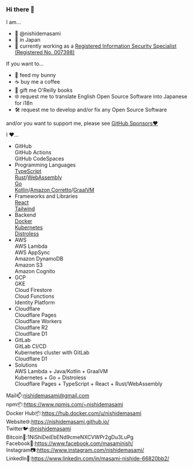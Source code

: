 ### Hi there 👋

I am...
- 👤 @nishidemasami
- 🗾 in Japan
- 🔭 currently working as a [Registered Information Security Specialist (Registered No. 007398)](https://riss.ipa.go.jp/r?r=007398)

If you want to...

- 🐇 feed my bunny
- ☕ buy me a coffee
- 📖 gift me O'Reilly books
- 🌐 request me to translate English Open Source Software into Japanese for i18n
- 🛠 request me to develop and/or fix any Open Source Software

and/or you want to support me, please see [GitHub Sponsors♥️](https://github.com/sponsors/nishidemasami)

I ♥️...
- GitHub  
GitHub Actions  
GitHub CodeSpaces  
- Programming Languages  
[TypeScript](https://www.typescriptlang.org/)  
[Rust](https://www.rust-lang.org/)/[WebAssembly](https://webassembly.org/)  
[Go](https://go.dev/)  
[Kotlin](https://kotlinlang.org/)/[Amazon Corretto](https://aws.amazon.com/jp/corretto/)/[GraalVM](https://www.graalvm.org/)  
- Frameworks and Libraries  
[React](https://reactjs.org/)  
[Tailwind](https://tailwindcss.com/)  
- Backend  
[Docker](https://www.docker.com/)  
[Kubernetes](https://kubernetes.io/)  
[Distroless](https://github.com/GoogleContainerTools/distroless)  
- AWS  
AWS Lambda  
AWS AppSync  
Amazon DynamoDB  
Amazon S3  
Amazon Cognito  
- GCP  
GKE  
Cloud Firestore  
Cloud Functions  
Identity Platform  
- Cloudflare  
Cloudflare Pages  
Cloudflare Workers  
Cloudflare R2  
Cloudflare D1  
- GitLab  
GitLab CI/CD  
Kubernetes cluster with GitLab  
Cloudflare D1  
- Solutions  
AWS Lambda + Java/Kotlin + GraalVM  
Kubernetes + Go + Distroless  
Cloudflare Pages + TypeScript + React + Rust/WebAssembly  

Mail📫:nishidemasami@gmail.com  
npm📦:<https://www.npmjs.com/~nishidemasami>  
Docker Hub📦:<https://hub.docker.com/u/nishidemasami>  
Website🌐:<https://nishidemasami.github.io/>  
Twitter🐦:[@nishidemasami](https://twitter.com/nishidemasami)  
Bitcoin💸:1NiShiDeiEbENd9cmeNXCVWPr2gDu3LuPg  
Facebook👤:<https://www.facebook.com/masaminish/>  
Instagram📷:<https://www.instagram.com/nishidemasami/>  
LinkedIn👥:<https://www.linkedin.com/in/masami-nishide-66820bb2/>  
